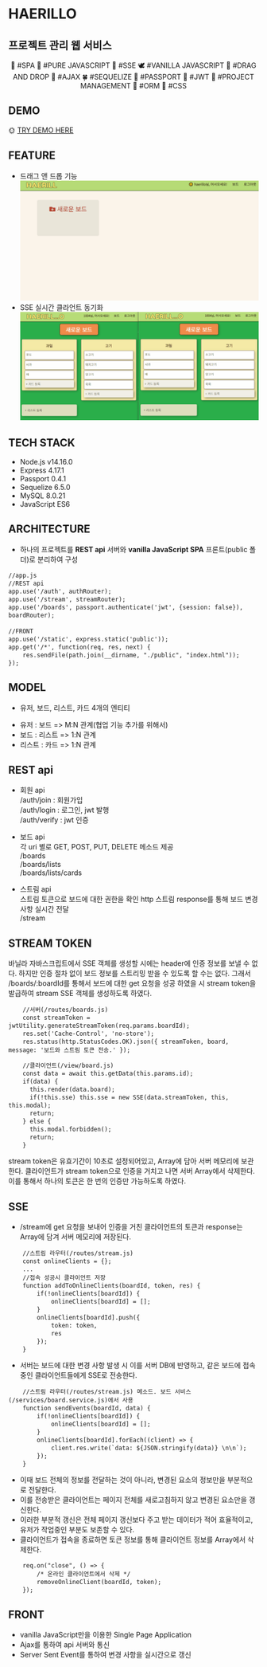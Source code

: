 
# HAERILLO

## 프로젝트 관리 웹 서비스

<p align="center">
🦜 #SPA 🦢 #PURE JAVASCRIPT 🦩 #SSE 🕊 #VANILLA JAVASCRIPT 🐇 #DRAG AND DROP 🦝 #AJAX 🍀 #SEQUELIZE 🌷 #PASSPORT 🌼 #JWT 🍃 #PROJECT MANAGEMENT 🍁 #ORM 💐 #CSS
</p>


## DEMO
🌞 [TRY DEMO HERE](https://haerillo.herokuapp.com/)

## FEATURE
- 드래그 앤 드롭 기능
![스크린샷](/haerillo.gif?raw=true)
- SSE 실시간 클라언트 동기화
![스크린샷](/sync.gif?raw=true)


## TECH STACK
- Node.js v14.16.0  
- Express 4.17.1  
- Passport 0.4.1  
- Sequelize 6.5.0  
- MySQL 8.0.21  
- JavaScript ES6  

## ARCHITECTURE
- 하나의 프로젝트를 **REST api** 서버와 **vanilla JavaScript SPA** 프론트(public 폴더)로 분리하여 구성  
~~~
//app.js
//REST api
app.use('/auth', authRouter);
app.use('/stream', streamRouter);
app.use('/boards', passport.authenticate('jwt', {session: false}), boardRouter);

//FRONT
app.use('/static', express.static('public'));
app.get('/*', function(req, res, next) {
    res.sendFile(path.join(__dirname, "./public", "index.html"));
});
~~~

## MODEL
* 유저, 보드, 리스트, 카드 4개의 엔티티
- 유저 : 보드 => M:N 관계(협업 기능 추가를 위해서)
- 보드 : 리스트 => 1:N 관계
- 리스트 : 카드 => 1:N 관계

## REST api
- 회원 api   
/auth/join : 회원가입  
/auth/login : 로그인, jwt 발행  
/auth/verify : jwt 인증  

- 보드 api  
각 uri 별로 GET, POST, PUT, DELETE 메소드 제공  
/boards  
/boards/lists  
/boards/lists/cards  

- 스트림 api  
스트림 토큰으로 보드에 대한 권한을 확인 
http 스트림 response를 통해 보드 변경 사항 실시간 전달  
/stream

## STREAM TOKEN
바닐라 자바스크립트에서 SSE 객체를 생성할 시에는 header에 인증 정보를 보낼 수 없다.
하지만 인증 절차 없이 보드 정보를 스트리밍 받을 수 있도록 할 수는 없다.
그래서 /boards/:boardId를 통해서 보드에 대한 get 요청을 성공 하였을 시 stream token을 발급하여 stream SSE 객체를 생성하도록 하였다. 
~~~
    //서버(/routes/boards.js)
    const streamToken = jwtUtility.generateStreamToken(req.params.boardId);
    res.set('Cache-Control', 'no-store');
    res.status(http.StatusCodes.OK).json({ streamToken, board, message: '보드와 스트림 토큰 전송.' });
~~~
~~~
    //클라이언트(/view/board.js)
    const data = await this.getData(this.params.id);
    if(data) {
      this.render(data.board);
      if(!this.sse) this.sse = new SSE(data.streamToken, this, this.modal);
      return;
    } else {
      this.modal.forbidden();
      return;
    }
~~~
stream token은 유효기간이 10초로 설정되어있고, Array에 담아 서버 메모리에 보관한다.
클라이언트가 stream token으로 인증을 거치고 나면 서버 Array에서 삭제한다. 이를 통해서 하나의 토큰은 한 번의 인증만 가능하도록 하였다.

## SSE
- /stream에 get 요청을 보내어 인증을 거친 클라이언트의 토큰과 response는 Array에 담겨 서버 메모리에 저장된다.
~~~
    //스트림 라우터(/routes/stream.js)
    const onlineClients = {};
    ...
    //접속 성공시 클라이언트 저장
    function addToOnlineClients(boardId, token, res) {
        if(!onlineClients[boardId]) {
            onlineClients[boardId] = [];
        }
        onlineClients[boardId].push({
            token: token,
            res
        });
    }
~~~
- 서버는 보드에 대한 변경 사항 발생 시 이를 서버 DB에 반영하고, 같은 보드에 접속중인 클라이언트들에게 SSE로 전송한다.
~~~
    //스트림 라우터(/routes/stream.js) 메소드. 보드 서비스(/services/board.service.js)에서 사용
    function sendEvents(boardId, data) {
        if(!onlineClients[boardId]) {
            onlineClients[boardId] = [];
        }
        onlineClients[boardId].forEach((client) => {
            client.res.write(`data: ${JSON.stringify(data)} \n\n`);
        });
    }
~~~
- 이때 보드 전체의 정보를 전달하는 것이 아니라, 변경된 요소의 정보만을 부분적으로 전달한다.
- 이를 전송받은 클라이언트는 페이지 전체를 새로고침하지 않고 변경된 요소만을 갱신한다.
- 이러한 부분적 갱신은 전체 페이지 갱신보다 주고 받는 데이터가 적어 효율적이고, 유저가 작업중인 부분도 보존할 수 있다.  
- 클라이언트가 접속을 종료하면 토큰 정보를 통해 클라이언트 정보를 Array에서 삭제한다.
~~~
    req.on("close", () => {
        /* 온라인 클라이언트에서 삭제 */
        removeOnlineClient(boardId, token);
    });
~~~

## FRONT
- vanilla JavaScript만을 이용한 Single Page Application  
- Ajax를 통하여 api 서버와 통신  
- Server Sent Event를 통하여 변경 사항을 실시간으로 갱신 







